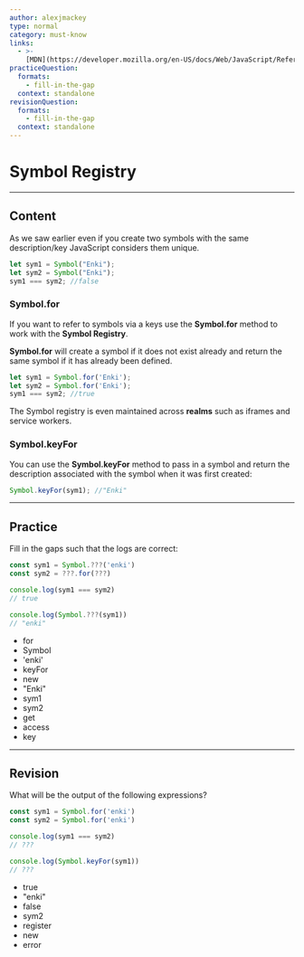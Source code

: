 ```yaml
---
author: alexjmackey
type: normal
category: must-know
links:
  - >-
    [MDN](https://developer.mozilla.org/en-US/docs/Web/JavaScript/Reference/Global_Objects/Symbol){website}
practiceQuestion:
  formats:
    - fill-in-the-gap
  context: standalone
revisionQuestion:
  formats:
    - fill-in-the-gap
  context: standalone
---
```


# Symbol Registry


---

## Content

As we saw earlier even if you create two symbols with the same description/key JavaScript considers them unique.

```javascript
let sym1 = Symbol("Enki");
let sym2 = Symbol("Enki");
sym1 === sym2; //false
```

### Symbol.for

If you want to refer to symbols via a keys use the **Symbol.for** method to work with the **Symbol Registry**.

**Symbol.for** will create a symbol if it does not exist already and return the same symbol if it has already been defined.

```javascript
let sym1 = Symbol.for('Enki');
let sym2 = Symbol.for('Enki');
sym1 === sym2; //true
```

The Symbol registry is even maintained across **realms** such as iframes and service workers.

### Symbol.keyFor

You can use the **Symbol.keyFor** method to pass in a symbol and return the description associated with the symbol when it was first created:

```javascript
Symbol.keyFor(sym1); //"Enki"
```


---

## Practice

Fill in the gaps such that the logs are correct:

```javascript
const sym1 = Symbol.???('enki')
const sym2 = ???.for(???)

console.log(sym1 === sym2)
// true

console.log(Symbol.???(sym1))
// "enki"
```

- for
- Symbol
- 'enki'
- keyFor
- new
- "Enki"
- sym1
- sym2
- get
- access
- key


---

## Revision

What will be the output of the following expressions?

```javascript
const sym1 = Symbol.for('enki')
const sym2 = Symbol.for('enki')

console.log(sym1 === sym2)
// ???

console.log(Symbol.keyFor(sym1))
// ???
```

- true
- "enki"
- false
- sym2
- register
- new
- error
 
